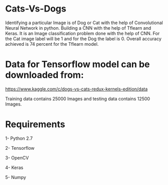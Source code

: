 # Cats-Vs-Dogs
Identifying a particular Image is of Dog or Cat with the help of Convolutional Neural Network in python. Building a CNN with the help of Tflearn and Keras. It is an Image classification problem done with the help of CNN. For the Cat image label will be 1 and for the Dog the label is 0. Overall accuracy achieved is 74 percent for the Tflearn model.


# Data for Tensorflow model can be downloaded from:

https://www.kaggle.com/c/dogs-vs-cats-redux-kernels-edition/data

Training data contains 25000 Images and testing data contains 12500 Images.

# Requirements
1- Python 2.7

2- Tensorflow

3- OpenCV

4- Keras

5- Numpy
